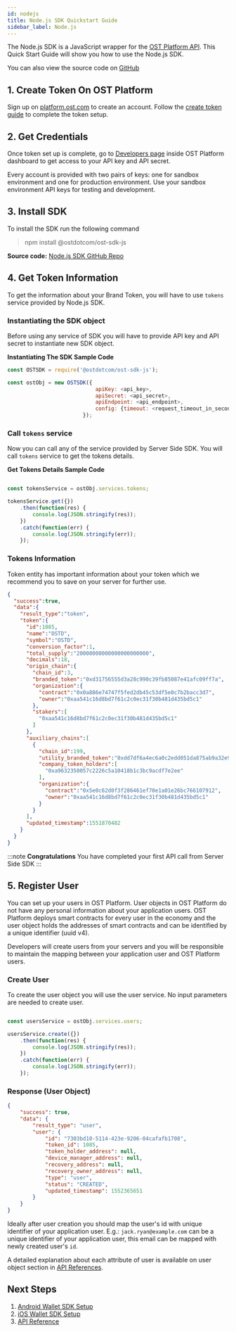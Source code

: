 ```yaml
---
id: nodejs
title: Node.js SDK Quickstart Guide
sidebar_label: Node.js
---
```


The Node.js SDK is a JavaScript wrapper for the [OST Platform API](/platform/docs/api). This Quick Start Guide will show you how to use the Node.js SDK.

You can also view the source code on [GitHub](https://github.com/ostdotcom/ost-sdk-js/tree/v2.0.0)

## 1. Create Token On OST Platform
Sign up on [platform.ost.com](https://platform.ost.com) to create an account. Follow the [create token guide](/platform/docs/1-create/) to complete the token setup.


## 2. Get Credentials
Once token set up is complete, go to [Developers page](https://platform.ost.com/testnet/developer) inside OST Platform dashboard to get access to your API key and API secret.

Every account is provided with two pairs of keys: one for sandbox environment and one for production environment. Use your sandbox environment API keys for testing and development.

## 3. Install SDK

To install the SDK run the following command <br>

> npm install @ostdotcom/ost-sdk-js

**Source code:** [Node.js SDK GitHub Repo](https://github.com/ostdotcom/ost-sdk-js/tree/v2.0.0)


## 4. Get Token Information
To get the information about your Brand Token, you will have to use `tokens` service provided by Node.js SDK.

### Instantiating the SDK object
Before using any service of SDK you will have to provide API key and API secret to instantiate new SDK object.

**Instantiating The SDK Sample Code**

```javascript
const OSTSDK = require('@ostdotcom/ost-sdk-js');

const ostObj = new OSTSDK({
                            apiKey: <api_key>, 
                            apiSecret: <api_secret>, 
                            apiEndpoint: <api_endpoint>,
                            config: {timeout: <request_timeout_in_seconds>}
                        });
```

### Call `tokens` service
Now you can call any of the service provided by Server Side SDK. You will call `tokens` service to get the tokens details.

**Get Tokens Details Sample Code**

```javascript

const tokensService = ostObj.services.tokens;

tokensService.get({})
    .then(function(res) { 
        console.log(JSON.stringify(res)); 
    })
    .catch(function(err) { 
        console.log(JSON.stringify(err)); 
    });

```

### Tokens Information 
Token entity has important information about your token which we recommend you to save on your server for further use. 

```json
{
  "success":true,
  "data":{
    "result_type":"token",
    "token":{
      "id":1085,
      "name":"OSTD",
      "symbol":"OSTD",
      "conversion_factor":1,
      "total_supply":"20000000000000000000000",
      "decimals":18,
      "origin_chain":{
        "chain_id":3,
        "branded_token":"0xd31756555d3a28c990c39fb85087e41afc09ff7a",
        "organization":{
          "contract":"0x0a886e74747f5fed2db45c53df5e0c7b2bacc3d7",
          "owner":"0xaa541c16d8bd7f61c2c0ec31f30b481d435bd5c1"
        },
        "stakers":[
          "0xaa541c16d8bd7f61c2c0ec31f30b481d435bd5c1"
        ]
      },
      "auxiliary_chains":[
        {
          "chain_id":199,
          "utility_branded_token":"0xdd7df6a4ec6a0c2edd051da875ab9a32e9567869",
          "company_token_holders":[
            "0xa9632350057c2226c5a10418b1c3bc9acdf7e2ee"
          ],
          "organization":{
            "contract":"0x5e0c62d0f3f286461ef70e1a01e26bc766107912",
            "owner":"0xaa541c16d8bd7f61c2c0ec31f30b481d435bd5c1"
          }
        }
      ],
      "updated_timestamp":1551870482
    }
  }
}
```

:::note **Congratulations** 
You have completed your first API call from Server Side SDK
:::

## 5. Register User
You can set up your users in OST Platform. User objects in OST Platform do not have any personal information about your application users. OST Platform deploys smart contracts for every user in the economy and the user object holds the addresses of smart contracts and can be identified by a unique identifier (uuid v4).

Developers will create users from your servers and you will be responsible to maintain the mapping between your application user and OST Platform users.

### Create User
To create the user object you will use the user service. No input parameters are needed to create user.

```javascript

const usersService = ostObj.services.users;

usersService.create({})
    .then(function(res) { 
        console.log(JSON.stringify(res)); 
    })
    .catch(function(err) { 
        console.log(JSON.stringify(err)); 
    });

```

### Response (User Object)
```json
{
    "success": true,
    "data": {
        "result_type": "user",
        "user": {
            "id": "7303bd10-5114-423e-9206-04cafafb1708",
            "token_id": 1085,
            "token_holder_address": null,
            "device_manager_address": null,
            "recovery_address": null,
            "recovery_owner_address": null,
            "type": "user",
            "status": "CREATED",
            "updated_timestamp": 1552365651
        }
    }
}
```

Ideally after user creation you should map the user's id with unique identifier of your application user. E.g.: `jack.ryan@example.com` can be a unique identifier of your application user, this email can be mapped with newly created user's `id`.

A detailed explanation about each attribute of user is available on user object section in [API References](/platform/docs/api/#user-object).


## Next Steps
1. [Android Wallet SDK Setup](/platform/docs/sdk/mobile-wallet-sdks/android/)
2. [iOS Wallet SDK Setup](/platform/docs/sdk/mobile-wallet-sdks/iOS)
3. [API Reference](/platform/docs/api/)
